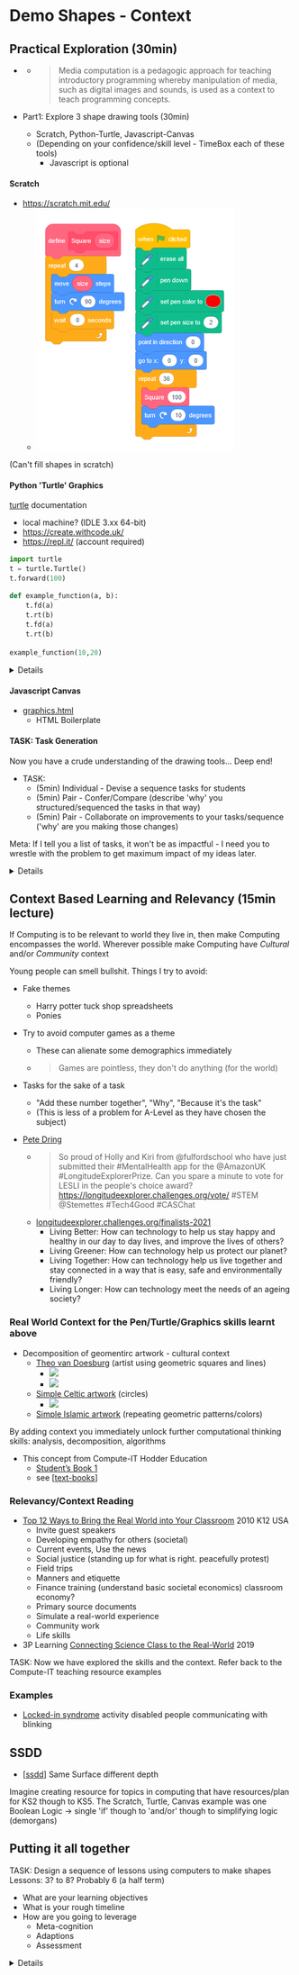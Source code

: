 Demo Shapes - Context
=====================

Practical Exploration (30min)
---------------------

* [](https://www.cambridge.org/core/books/cambridge-handbook-of-computing-education-research/pedagogic-approaches/6B64002A4E73841A01F32EB1C17E7DE6)
    * > Media computation is a pedagogic approach for teaching introductory programming whereby manipulation of media, such as digital images and sounds, is used as a context to teach programming concepts.

* Part1: Explore 3 shape drawing tools (30min)
    * Scratch, Python-Turtle, Javascript-Canvas
    * (Depending on your confidence/skill level - TimeBox each of these tools)
        * Javascript is optional

#### Scratch

* https://scratch.mit.edu/
    * ![Scratch Pattern](./_images/scratch_algorithm_art.png)

(Can't fill shapes in scratch)

#### Python 'Turtle' Graphics

[turtle](https://docs.python.org/3/library/turtle.html) documentation

* local machine? (IDLE 3.xx 64-bit)
* https://create.withcode.uk/
* https://repl.it/ (account required)

```python
import turtle
t = turtle.Turtle()
t.forward(100)
```
```python
def example_function(a, b):
    t.fd(a)
    t.rt(b)
    t.fd(a)
    t.rt(b)

example_function(10,20)
```

<details>

Draw a square - see the repetition - use a loop

```python
def sides(sides, size):
    for i in range(sides):
        t.rt(360/sides)
        t.fd(size)
```
</details>

#### Javascript Canvas

* [graphics.html](https://github.com/calaldees/TeachProgramming/blob/master/teachprogramming/static/projects/game/graphics.html) 
    * HTML Boilerplate


#### TASK: Task Generation

Now you have a crude understanding of the drawing tools...
Deep end!

* TASK:
    * (5min) Individual - Devise a sequence tasks for students
    * (5min) Pair - Confer/Compare (describe 'why' you structured/sequenced the tasks in that way)
    * (5min) Pair - Collaborate on improvements to your tasks/sequence ('why' are you making those changes)

Meta: If I tell you a list of tasks, it won't be as impactful - I need you to wrestle with the problem to get maximum impact of my ideas later.

<details>

* Tasks
    * A function to draw (Guided Training)
        * Square
        * Triangle
        * Hexagon
        * A function to draw a shape of "number of sides"
        * Fill the shape?
    * Personal exploration? Attempt to build a function that draws ...
        * House?
        * Snowman?
        * Tree? (filled circles or triangles)?
        * [Compute-IT CPD Video Lessons: Sample Resource 3](https://www.youtube.com/watch?v=A0rxQnxEdiI&list=PL_8st1egDh7av261LnYKAe1guRlM1M9eB&index=3)
        * (More on my slant on this later)
            * The above task is cognitively interesting and creative - but is not overly a good task
    * Decompose artwork - see below
    * Marking Criteria?
    * Animate/Move the shape - draw/clear/draw
        * `turtle.tracer(n=None, delay=None)`
        * `clearscreen()`
        * `sleep(1)`


</details>


Context Based Learning and Relevancy (15min lecture)
------------------------------------

If Computing is to be relevant to world they live in, then make Computing encompasses the world. Wherever possible make Computing have _Cultural_ and/or _Community_ context

Young people can smell bullshit.
Things I try to avoid:
* Fake themes
    * Harry potter tuck shop spreadsheets
    * Ponies
* Try to avoid computer games as a theme
    * These can alienate some demographics immediately
    * > Games are pointless, they don't do anything (for the world)
* Tasks for the sake of a task
    * "Add these number together", "Why", "Because it's the task"
    * (This is less of a problem for A-Level as they have chosen the subject)


* [Pete Dring](https://twitter.com/pddring/status/1405890060013146118)
    * > So proud of Holly and Kiri from @fulfordschool
      > who have just submitted their #MentalHealth app for the @AmazonUK
      > #LongitudeExplorerPrize. Can you spare a minute to vote for LESLI in the people's choice award? https://longitudeexplorer.challenges.org/vote/ 
      > #STEM @Stemettes #Tech4Good #CASChat
    * [longitudeexplorer.challenges.org/finalists-2021](https://longitudeexplorer.challenges.org/finalists-2021/)
        * Living Better: How can technology to help us stay happy and healthy in our day to day lives, and improve the lives of others?
        * Living Greener: How can technology help us protect our planet?
        * Living Together: How can technology help us live together and stay connected in a way that is easy, safe and environmentally friendly?
        * Living Longer: How can technology meet the needs of an ageing society?


### Real World Context for the Pen/Turtle/Graphics skills learnt above
* Decomposition of geomentirc artwork - cultural context
    * [Theo van Doesburg](https://www.google.com/search?q=Theo+van+Doesburg&tbm=isch) (artist using geometric squares and lines)
        * ![](https://www.theartstory.org/images20/works/van_doesburg_theo_6.jpg)
        * ![](https://upload.wikimedia.org/wikipedia/commons/2/20/GUGG_Composition_d%C3%A9centralis%C3%A9e.jpg)
    * [Simple Celtic artwork](https://www.google.com/search?q=simple+celtic+artwork&tbm=isch) (circles)
        * ![](https://blog.udemy.com/wp-content/uploads/2014/05/bigstock-Celtic-Knots-Isolated-on-Bl-63093613-1-620x602.jpg)
    * [Simple Islamic artwork](https://www.google.com/search?q=simple+islamic+artwork&tbm=isch) (repeating geometric patterns/colors)

By adding context you immediately unlock further computational thinking skills: analysis, decomposition, algorithms

* This concept from Compute-IT Hodder Education
    * [Student’s Book 1](https://www.hoddereducation.com/media/Documents/ICT/801921-Compute-IT-sample-pages_1.pdf)
    * see [[text-books]]


### Relevancy/Context Reading

* [Top 12 Ways to Bring the Real World into Your Classroom](https://www.teachhub.com/classroom-activities/2010/05/top-12-ways-to-bring-the-real-world-into-your-classroom/) 2010 K12 USA
    * Invite guest speakers
    * Developing empathy for others (societal)
    * Current events, Use the news
    * Social justice (standing up for what is right. peacefully protest)
    * Field trips
    * Manners and etiquette
    * Finance training (understand basic societal economics) classroom economy?
    * Primary source documents
    * Simulate a real-world experience
    * Community work
    * Life skills
* 3P Learning [Connecting Science Class to the Real-World](https://www.3plearning.com/blog/connecting-science-class-real-world/) 2019 

TASK: Now we have explored the skills and the context. Refer back to the Compute-IT teaching resource examples

### Examples
* [Locked-in syndrome](https://teachinglondoncomputing.files.wordpress.com/2014/01/activity-lockedin.pdf) activity disabled people communicating with blinking


SSDD
----

* [[ssdd]] Same Surface different depth 

Imagine creating resource for topics in computing that have resources/plan for KS2 though to KS5.
The Scratch, Turtle, Canvas example was one
Boolean Logic -> single 'if' though to 'and/or' though to simplifying logic (demorgans)


Putting it all together
-----------------------

TASK: Design a sequence of lessons using computers to make shapes
Lessons: 3? to 8? Probably 6 (a half term)
* What are your learning objectives
* What is your rough timeline
* How are you going to leverage
    * Meta-cognition
    * Adaptions
    * Assessment



<details>

My unstructured notes - some ideas

#5/4-AdaptTeach-LearnThat-no_separate_tasks_ssdd
SSDD - Same Surface, Different Depth
Differentiation works best when class's are not working on unrelated tasks
#5/h-AdaptTeach-LearnHow-no_separate_tasks_ssdd

* Goal
    * To recreate algorithmically the artwork of a culture or artist
* Technical Goal(s)
    * A reusable function/subroutine to create a shape
        * that takes parameters for size and number of sides
    * Compose a new shape from multiple shapes
* Knowledge goal(s)
    * Understand the concept of (but maybe not do) recursion - drawing a smaller shape within a shape

* Meta
    * What can I already do
    * What am I aiming for? What could be a step towards that aim (even if it's small)?
    * Where can 'I' find more information/support on xxx


* Peer mark
    * 2x
    * Teacher moderates each marker and gives feedback to marker
    * Practice run to ensure everyone knows what they are doing
* Peer assessment criteria (for peer verbal presentation) 
    * Tools
        * Function
        * Parameters
        * Iteration
        * Recursion?
    * Decomposition
        * What shapes did you identify
        * How did re-create them
        * Use of documentation/reference
    * Meta
        * What bits was I able to solve myself - what bits did I need help with
        * What improvement could you make in future
        * What real life jobs would use these skills

</details>




[//begin]: # "Autogenerated link references for markdown compatibility"
[text-books]: text-books.md "Text Books"
[ssdd]: ssdd.md "Same Surface - Different Depth"
[//end]: # "Autogenerated link references"